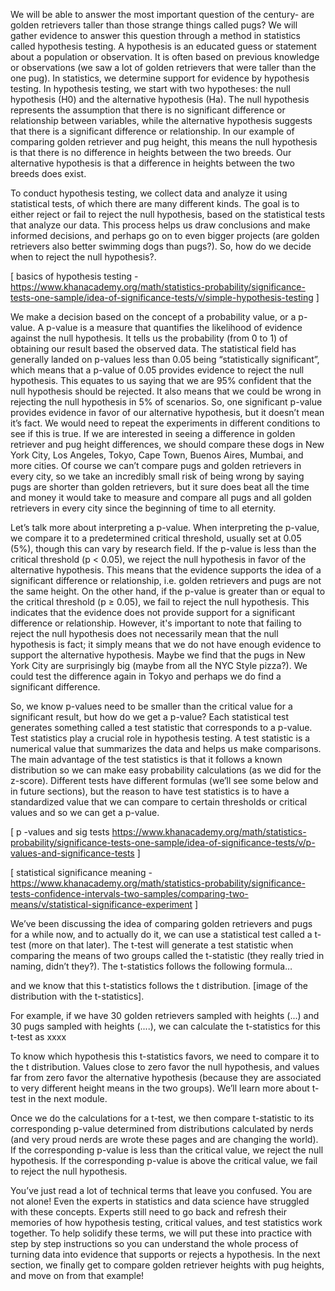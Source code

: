 We will be able to answer the most important question of the century- are golden retrievers taller than those strange things called pugs? We will gather evidence to answer this question through a method in statistics called hypothesis testing. A hypothesis is an educated guess or statement about a population or observation. It is often based on previous knowledge or observations (we saw a lot of golden retrievers that were taller than the one pug). In statistics, we determine support for evidence by hypothesis testing. In hypothesis testing, we start with two hypotheses: the null hypothesis (H0) and the alternative hypothesis (Ha). The null hypothesis represents the assumption that there is no significant difference or relationship between variables, while the alternative hypothesis suggests that there is a significant difference or relationship. In our example of comparing golden retriever and pug height, this means the null hypothesis is that there is no difference in heights between the two breeds. Our alternative hypothesis is that a difference in heights between the two breeds does exist.

To conduct hypothesis testing, we collect data and analyze it using statistical tests, of which there are many different kinds. The goal is to either reject or fail to reject the null hypothesis, based on the statistical tests that analyze our data. This process helps us draw conclusions and make informed decisions, and perhaps go on to even bigger projects (are golden retrievers also better swimming dogs than pugs?). So, how do we decide when to reject the null hypothesis?.

[ basics of hypothesis testing - https://www.khanacademy.org/math/statistics-probability/significance-tests-one-sample/idea-of-significance-tests/v/simple-hypothesis-testing ]

We make a decision based on the concept of a probability value, or a p-value. A p-value is a measure that quantifies the likelihood of evidence against the null hypothesis. It tells us the probability (from 0 to 1) of obtaining our result based the observed data. The statistical field has generally landed on p-values less than 0.05 being “statistically significant”, which means that a p-value of 0.05 provides evidence to reject the null hypothesis. This equates to us saying that we are 95% confident that the null hypothesis should be rejected. It also means that we could be wrong in rejecting the null hypothesis in 5% of scenarios. So, one significant p-value provides evidence in favor of our alternative hypothesis, but it doesn’t mean it’s fact. We would need to repeat the experiments in different conditions to see if this is true. If we are interested in seeing a difference in golden retriever and pug height differences, we should compare these dogs in New York City, Los Angeles, Tokyo, Cape Town, Buenos Aires, Mumbai, and more cities. Of course we can’t compare pugs and golden retrievers in every city, so we take an incredibly small risk of being wrong by saying pugs are shorter than golden retrievers, but it sure does beat all the time and money it would take to measure and compare all pugs and all golden retrievers in every city since the beginning of time to all eternity.

Let’s talk more about interpreting a p-value. When interpreting the p-value, we compare it to a predetermined critical threshold, usually set at 0.05 (5%), though this can vary by research field. If the p-value is less than the critical threshold (p < 0.05), we reject the null hypothesis in favor of the alternative hypothesis. This means that the evidence supports the idea of a significant difference or relationship, i.e. golden retrievers and pugs are not the same height. 
On the other hand, if the p-value is greater than or equal to the critical threshold (p ≥ 0.05), we fail to reject the null hypothesis. This indicates that the evidence does not provide support for a significant difference or relationship. However, it's important to note that failing to reject the null hypothesis does not necessarily mean that the null hypothesis is fact; it simply means that we do not have enough evidence to support the alternative hypothesis. Maybe we find that the pugs in New York City are surprisingly big (maybe from all the NYC Style pizza?). We could test the difference again in Tokyo and perhaps we do find a significant difference.

So, we know p-values need to be smaller than the critical value for a significant result, but how do we get a p-value? Each statistical test generates something called a test statistic that corresponds to a p-value. Test statistics play a crucial role in hypothesis testing. A test statistic is a numerical value that summarizes the data and helps us make comparisons. The main advantage of the test statistics is that it follows a known distribution so we can make easy probability calculations (as we did for the z-score). Different tests have different formulas (we’ll see some below and in future sections), but the reason to have test statistics is to have a standardized value that we can compare to certain thresholds or critical values and so we can get a p-value.

[ p -values and sig tests  https://www.khanacademy.org/math/statistics-probability/significance-tests-one-sample/idea-of-significance-tests/v/p-values-and-significance-tests ]


[ statistical significance meaning - https://www.khanacademy.org/math/statistics-probability/significance-tests-confidence-intervals-two-samples/comparing-two-means/v/statistical-significance-experiment ]

We’ve been discussing the idea of comparing golden retrievers and pugs for a while now, and to actually do it, we can use a statistical test called a t-test (more on that later). The t-test will generate a test statistic when comparing the means of two groups called the t-statistic (they really tried in naming, didn’t they?). The t-statistics follows the following formula…

and we know that this t-statistics follows the t distribution. [image of the distribution with the t-statistics].

For example, if we have 30 golden retrievers sampled with heights (...) and 30 pugs sampled with heights (....), we can calculate the t-statistics for this t-test as 
xxxx

To know which hypothesis this t-statistics favors, we need to compare it to the t distribution. Values close to zero favor the null hypothesis, and values far from zero favor the alternative hypothesis (because they are associated to very different height means in the two groups). We’ll learn more about t-test in the next module.

Once we do the calculations for a t-test, we then compare t-statistic to its corresponding p-value determined from distributions calculated by nerds (and very proud nerds are wrote these pages and are changing the world). If the corresponding p-value is less than the critical value, we reject the null hypothesis. If the corresponding p-value is above the critical value, we fail to reject the null hypothesis.

You’ve just read a lot of technical terms that leave you confused. You are not alone! Even the experts in statistics and data science have struggled with these concepts. Experts still need to go back and refresh their memories of how hypothesis testing, critical values, and test statistics work together. To help solidify these terms, we will put these into practice with step by step instructions so you can understand the whole process of turning data into evidence that supports or rejects a hypothesis. In the next section, we finally get to compare golden retriever heights with pug heights, and move on from that example!
